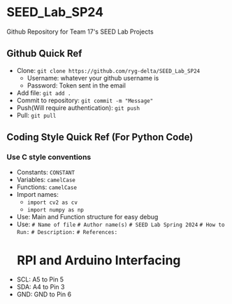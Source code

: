 # SEED_Lab_SP24

Github Repository for Team 17's SEED Lab Projects
## Github Quick Ref
- Clone: `git clone https://github.com/ryg-delta/SEED_Lab_SP24`
  -  Username: whatever your github username is
  -  Password: Token sent in the email 
- Add file: `git add .`
- Commit to repository: `git commit -m "Message"`
- Push(Will require authentication): `git push`
- Pull: `git pull`
## Coding Style Quick Ref (For Python Code)
### Use C style conventions 
- Constants: `CONSTANT`
- Variables: `camelCase`
- Functions: `camelCase`
- Import names:
  - `import cv2 as cv`
  - `import numpy as np`
- Use: Main and Function structure for easy debug
- Use: `# Name of file`
       `# Author name(s)`
       `# SEED Lab Spring 2024`
       `# How to Run:`
       `# Description:`
       `# References:`
  # RPI and Arduino Interfacing
- SCL: A5 to Pin 5
- SDA: A4 to Pin 3
- GND: GND to Pin 6
